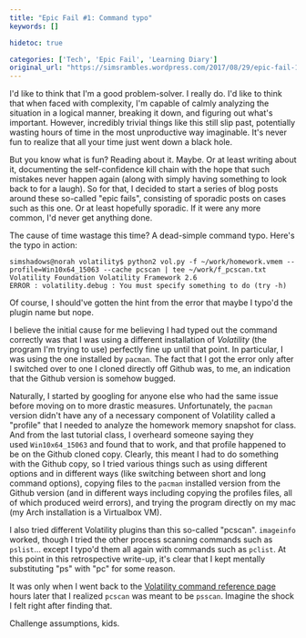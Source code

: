 ```yaml
---
title: "Epic Fail #1: Command typo"
keywords: []

hidetoc: true

categories: ['Tech', 'Epic Fail', 'Learning Diary']
original_url: "https://simsrambles.wordpress.com/2017/08/29/epic-fail-1-command-typo/"
---
```


I'd like to think that I'm a good problem-solver. I really do. I'd like to think that when faced with complexity, I'm capable of calmly analyzing the situation in a logical manner, breaking it down, and figuring out what's important. However, incredibly trivial things like this still slip past, potentially wasting hours of time in the most unproductive way imaginable. It's never fun to realize that all your time just went down a black hole.

But you know what is fun? Reading about it. Maybe. Or at least writing about it, documenting the self-confidence kill chain with the hope that such mistakes never happen again (along with simply having something to look back to for a laugh). So for that, I decided to start a series of blog posts around these so-called "epic fails", consisting of sporadic posts on cases such as this one. Or at least hopefully sporadic. If it were any more common, I'd never get anything done.

The cause of time wastage this time? A dead-simple command typo. Here's the typo in action:

```
simshadows@norah volatility$ python2 vol.py -f ~/work/homework.vmem --profile=Win10x64_15063 --cache pcscan | tee ~/work/f_pcscan.txt
Volatility Foundation Volatility Framework 2.6
ERROR : volatility.debug : You must specify something to do (try -h)
```

Of course, I should've gotten the hint from the error that maybe I typo'd the plugin name but nope.

I believe the initial cause for me believing I had typed out the command correctly was that I was using a different installation of *Volatility* (the program I'm trying to use) perfectly fine up until that point. In particular, I was using the one installed by `pacman`. The fact that I got the error only after I switched over to one I cloned directly off Github was, to me, an indication that the Github version is somehow bugged.

Naturally, I started by googling for anyone else who had the same issue before moving on to more drastic measures. Unfortunately, the `pacman` version didn't have any of a necessary component of Volatility called a "profile" that I needed to analyze the homework memory snapshot for class. And from the last tutorial class, I overheard someone saying they used `Win10x64_15063` and found that to work, and that profile happened to be on the Github cloned copy. Clearly, this meant I had to do something with the Github copy, so I tried various things such as using different options and in different ways (like switching between short and long command options), copying files to the `pacman` installed version from the Github version (and in different ways including copying the profiles files, all of which produced weird errors), and trying the program directly on my mac (my Arch installation is a Virtualbox VM).

I also tried different Volatility plugins than this so-called "pcscan". `imageinfo` worked, though I tried the other process scanning commands such as `pslist`... except I typo'd them all again with commands such as `pclist`. At this point in this retrospective write-up, it's clear that I kept mentally substituting "ps" with "pc" for some reason.

It was only when I went back to the [Volatility command reference page](https://github.com/volatilityfoundation/volatility/wiki/Command-Reference) hours later that I realized `pcscan` was meant to be `psscan`. Imagine the shock I felt right after finding that.

Challenge assumptions, kids.
